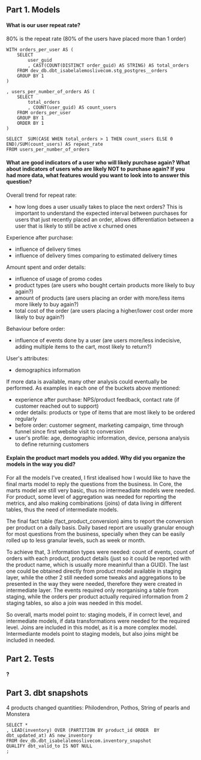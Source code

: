 ## Part 1. Models
#### What is our user repeat rate?
80% is the repeat rate (80% of the users have placed more than 1 order)

```
WITH orders_per_user AS (
    SELECT
        user_guid
        , CAST(COUNT(DISTINCT order_guid) AS STRING) AS total_orders
    FROM dev_db.dbt_isabelalemoslivecom.stg_postgres__orders
    GROUP BY 1
)

, users_per_number_of_orders AS (
    SELECT 
        total_orders
        , COUNT(user_guid) AS count_users
    FROM orders_per_user
    GROUP BY 1
    ORDER BY 1
)

SELECT  SUM(CASE WHEN total_orders > 1 THEN count_users ELSE 0 END)/SUM(count_users) AS repeat_rate
FROM users_per_number_of_orders
```

#### What are good indicators of a user who will likely purchase again? What about indicators of users who are likely NOT to purchase again? If you had more data, what features would you want to look into to answer this question?

Overall trend for repeat rate:
- how long does a user usually takes to place the next orders? This is important to understand the expected interval between purchases for users that just recently placed an order, allows differentiation between a user that is likely to still be active x churned ones

Experience after purchase:
- influence of delivery times
- influence of delivery times comparing to estimated delivery times

Amount spent and order details:
- influence of usage of promo codes
- product types (are users who bought certain products more likely to buy again?)
- amount of products (are users placing an order with more/less items more likely to buy again?)
- total cost of the order (are users placing a higher/lower cost order more likely to buy again?)

Behaviour before order:
- influence of events done by a user (are users more/less indecisive, adding multiple items to the cart, most likely to return?)

User's attributes:
- demographics information

If more data is available, many other analysis could eventually be performed. As examples in each one of the buckets above mentioned:
- experience after purchase: NPS/product feedback, contact rate (if customer reached out to support)
- order details: products or type of items that are most likely to be ordered regularly
- before order: customer segment, marketing campaign, time through funnel since first website visit to conversion
- user's profile: age, demographic information, device, persona analysis to define returning customers


#### Explain the product mart models you added. Why did you organize the models in the way you did?
For all the models I've created, I first idealised how I would like to have the final marts model to reply the questions from the business. In Core, the marts model are still very basic, thus no intermeadiate models were needed. For product, some level of aggregation was needed for reporting the metrics, and also making combinations (joins) of data living in different tables, thus the need of intermediate models.

The final fact table (fact_product_conversion) aims to report the conversion per product on a daily basis. Daily based report are usually granular enough for most questions from the business, specially when they can be easily rolled up to less granular levels, such as week or month. 

To achieve that, 3 information types were needed: count of events, count of orders with each product, product details (just so it could be reported with the product name, which is usually more meaninful than a GUID). The last one could be obtained directly from product model available in staging layer, while the other 2 still needed some tweaks and aggregations to be presented in the way they were needed, therefore they were created in intermediate layer. The events required only reorganising a table from staging, while the orders per product actually required information from 2 staging tables, so also a join was needed in this model.

So overall, marts model point to: staging models, if in correct level, and intermediate models, if data transformations were needed for the required level. Joins are included in this model, as it is a more complex model. Intermediante models point to staging models, but also joins might be included in needed.

## Part 2. Tests

#### ?



## Part 3. dbt snapshots
4 products changed quantities: Philodendron, Pothos, String of pearls and Monstera

```
SELECT *
, LEAD(inventory) OVER (PARTITION BY product_id ORDER  BY dbt_updated_at) AS new_inventory
FROM dev_db.dbt_isabelalemoslivecom.inventory_snapshot
QUALIFY dbt_valid_to IS NOT NULL
;
```
